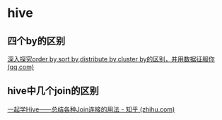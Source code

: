 # hive

## 四个by的区别

[深入探究order by,sort by,distribute by,cluster by的区别，并用数据征服你 (qq.com)](https://mp.weixin.qq.com/s?__biz=MzI2MDQzOTk3MQ==&mid=2247485089&idx=1&sn=1224bc187e02e0d725487f6ed85752ee&chksm=ea68ec6ddd1f657bc39f01dc68c726ce4879848a65211ce2a2d3215a549a2e589c2eac3a5bef&scene=21)

## hive中几个join的区别

[一起学Hive——总结各种Join连接的用法 - 知乎 (zhihu.com)](https://zhuanlan.zhihu.com/p/46453244)

